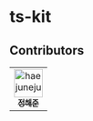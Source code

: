 # ts-kit

## Contributors
<!-- readme: contributors -start -->
<table>
	<tbody>
		<tr>
            <td align="center">
                <a href="https://github.com/haejunejung">
                    <img src="https://avatars.githubusercontent.com/u/99087502?v=4" width="50;" alt="haejunejung"/>
                    <br />
                    <sub><b>정해준</b></sub>
                </a>
            </td>
		</tr>
	<tbody>
</table>
<!-- readme: contributors -end -->
